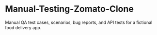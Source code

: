 # Manual-Testing-Zomato-Clone
Manual QA test cases, scenarios, bug reports, and API tests for a fictional food delivery app.
